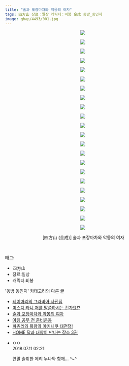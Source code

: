 ```yaml
---
title: "술과 포장마차와 악몽의 여자"
tags: 四方山 장르：일상 캐릭터：비봉 金成 동방_동인지
image: ghap/4493/001.jpg
---
```

<div class="article">
<p style="text-align: center; clear: none; float: none;"><img src="{{ site.nasurl }}/ghap/4493/001.jpg"/></p>
<p style="text-align: center; clear: none; float: none;"><img src="{{ site.nasurl }}/ghap/4493/002.jpg"/></p>
<p style="text-align: center; clear: none; float: none;"><img src="{{ site.nasurl }}/ghap/4493/003.jpg"/></p>
<p style="text-align: center; clear: none; float: none;"><img src="{{ site.nasurl }}/ghap/4493/004.jpg"/></p>
<p style="text-align: center; clear: none; float: none;"><img src="{{ site.nasurl }}/ghap/4493/005.jpg"/></p>
<p style="text-align: center; clear: none; float: none;"><img src="{{ site.nasurl }}/ghap/4493/006.jpg"/></p>
<p style="text-align: center; clear: none; float: none;"><img src="{{ site.nasurl }}/ghap/4493/007.jpg"/></p>
<p style="text-align: center; clear: none; float: none;"><img src="{{ site.nasurl }}/ghap/4493/008.jpg"/></p>
<p style="text-align: center; clear: none; float: none;"><img src="{{ site.nasurl }}/ghap/4493/009.jpg"/></p>
<p style="text-align: center; clear: none; float: none;"><img src="{{ site.nasurl }}/ghap/4493/010.jpg"/></p>
<p style="text-align: center; clear: none; float: none;"><img src="{{ site.nasurl }}/ghap/4493/011.jpg"/></p>
<p style="text-align: center; clear: none; float: none;"><img src="{{ site.nasurl }}/ghap/4493/012.jpg"/></p>
<p style="text-align: center; clear: none; float: none;"><img src="{{ site.nasurl }}/ghap/4493/013.jpg"/></p>
<p style="text-align: center; clear: none; float: none;"><img src="{{ site.nasurl }}/ghap/4493/014.jpg"/></p>
<p style="text-align: center; clear: none; float: none;"><img src="{{ site.nasurl }}/ghap/4493/015.jpg"/></p>
<p style="text-align: center; clear: none; float: none;"><img src="{{ site.nasurl }}/ghap/4493/016.jpg"/></p>
<p style="text-align: center; clear: none; float: none;"><img src="{{ site.nasurl }}/ghap/4493/017.jpg"/></p>
<p style="text-align: center; clear: none; float: none;"><img src="{{ site.nasurl }}/ghap/4493/018.jpg"/></p>
<p style="text-align: center; clear: none; float: none;"><img src="{{ site.nasurl }}/ghap/4493/019.jpg"/></p>
<p style="text-align: center; clear: none; float: none;"><img src="{{ site.nasurl }}/ghap/4493/020.jpg"/></p>
<p style="text-align: center; clear: none; float: none;"><img src="{{ site.nasurl }}/ghap/4493/021.jpg"/></p>
<p style="text-align: center; clear: none; float: none;"><img src="{{ site.nasurl }}/ghap/4493/022.jpg"/></p>
<p style="text-align: center; clear: none; float: none;"> [四方山 (金成)] 술과 포장마차와 악몽의 여자</p>
<p><br/></p>
</div><div class="tagTrail">
<p>태그: </p>
<ul>
<li>四方山</li>
<li>장르:일상</li>
<li>캐릭터:비봉</li>
</ul>
</div><div class="another">
<p>'동방 동인지' 카테고리의 다른 글</p>
<ul>
<li><a href="/2018-07-08-ghap_4496">레이마리의 그라비아 사진집</a></li>
<li><a href="/2018-07-08-ghap_4494">미스치 라니 저를 말씀하시는 건가요!?</a></li>
<li><a href="/2018-07-08-ghap_4493">술과 포장마차와 악몽의 여자</a></li>
<li><a href="/2018-07-04-ghap_4491">아침 공무 전 준비운동</a></li>
<li><a href="/2018-07-04-ghap_4489">파츄리와 플랑의 야키니쿠 대전쟁!</a></li>
<li><a href="/2018-07-03-ghap_4488">HOME 달과 태양이 만나는 장소 3권</a></li>
</ul>
</div><div class="cb_module cb_fluid">
<div class="cb_wrt cb_profile">
<div class="comment">
<ul>
<li class="cb_thumb_off" id="comment15283777">
<div class="cb_comment_area">
<div class="cb_info_area">
<div class="cb_section">
<span class="cb_nick_name">ㅇㅇ</span>
</div>
<div class="cb_section">
<span class="cb_date">2018.07.11 02:21 </span>
</div>
</div>
<div class="cb_dsc_comment">
<p class="cb_dsc">
											연말 술취한 메리 누나와 함께... ^~^
										</p>
</div>
</div></li>
</ul>
</div>
</div><!-- commentList close -->
</div>